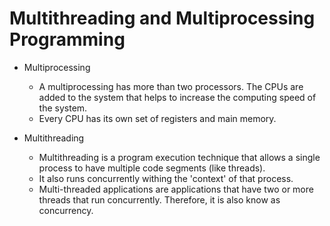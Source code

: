 # Multithreading and Multiprocessing Programming

 - Multiprocessing
 	- A multiprocessing has more than two processors. The CPUs are added to the system that helps to increase the computing speed of the system.
 	- Every CPU has its own set of registers and main memory.

- Multithreading
	- Multithreading is a program execution technique that allows a single process to have multiple code segments (like threads).
	- It also runs concurrently withing the 'context' of that process.
	- Multi-threaded applications are applications that have two or more threads that run concurrently. Therefore, it is also know as concurrency.
